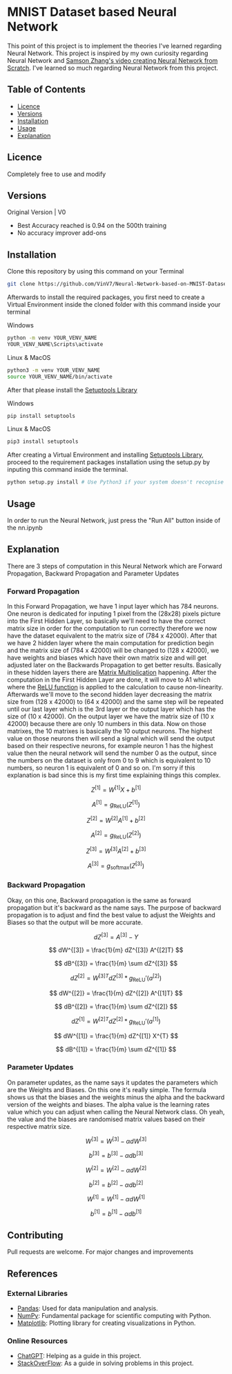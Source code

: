 # MNIST Dataset based Neural Network
This point of this project is to implement the theories I've learned regarding Neural Network. This project is inspired by my own curiosity regarding Neural Network and [Samson Zhang's video creating Neural Network from Scratch](https://www.youtube.com/watch?v=w8yWXqWQYmU&t=1114s). I've learned so much regarding Neural Network from this project. 

## Table of Contents
- [Licence](#licence)
- [Versions](#versions)
- [Installation](#installation)
- [Usage](#usage)
- [Explanation](#explanation)

## Licence
Completely free to use and modify

## Versions
Original Version | V0
- Best Accuracy reached is 0.94 on the 500th training
- No accuracy improver add-ons

## Installation

Clone this repository by using this command on your Terminal

```bash
git clone https://github.com/VinV7/Neural-Network-based-on-MNIST-Dataset.git
```

Afterwards to install the required packages, you first need to create a Virtual Environment inside the cloned folder with this command inside your terminal

Windows
```bash
python -m venv YOUR_VENV_NAME
YOUR_VENV_NAME\Scripts\activate
```

Linux & MacOS
```bash
python3 -m venv YOUR_VENV_NAME
source YOUR_VENV_NAME/bin/activate
```

After that please install the [Setuptools Library](https://pypi.org/project/setuptools/)

Windows
```bash
pip install setuptools
```

Linux & MacOS
```bash
pip3 install setuptools
```

After creating a Virtual Environment and installing [Setuptools Library](https://pypi.org/project/setuptools/), proceed to the requirement packages installation using the setup.py by inputing this command inside the terminal.

```bash
python setup.py install # Use Python3 if your system doesn't recognise regular Python
```

## Usage
In order to run the Neural Network, just press the "Run All" button inside of the nn.ipynb

## Explanation
There are 3 steps of computation in this Neural Network which are Forward Propagation, Backward Propagation and Parameter Updates
### Forward Propagation
In this Forward Propagation, we have 1 input layer which has 784 neurons. One neuron is dedicated for inputing 1 pixel from the (28x28) pixels picture into the First Hidden Layer, so basically we'll need to have the correct matrix size in order for the computation to run correctly therefore we now have the dataset equivalent to the matrix size of (784 x 42000). After that we have 2 hidden layer where the main computation for prediction begin and the matrix size of (784 x 42000) will be changed to (128 x 42000), we have weights and biases which have their own matrix size and will get adjusted later on the Backwards Propagation to get better results. Basically in these hidden layers there are [Matrix Multiplication](https://en.wikipedia.org/wiki/Matrix_multiplication) happening. After the computation in the First Hidden Layer are done, it will move to A1 which where the [ReLU function](https://www.dremio.com/wiki/relu-activation-function/) is applied to the calculation to cause non-linearity. Afterwards we'll move to the second hidden layer decreasing the matrix size from (128 x 42000) to (64 x 42000) and the same step will be repeated until our last layer which is the 3rd layer or the output layer which has the size of (10 x 42000). On the output layer we have the matrix size of (10 x 42000) because there are only 10 numbers in this data. Now on those matrixes, the 10 matrixes is basically the 10 output neurons. The highest value on those neurons then will send a signal which will send the output based on their respective neurons, for example neuron 1 has the highest value then the neural network will send the number 0 as the output, since the numbers on the dataset is only from 0 to 9 which is equivalent to 10 numbers, so neuron 1 is equivalent of 0 and so on. I'm sorry if this explanation is bad since this is my first time explaining things this complex.

$$
Z^{[1]} = W^{[1]}X + b^{[1]}
$$

$$
A^{[1]} = g_{\text{ReLU}}(Z^{[1]})
$$

$$
Z^{[2]} = W^{[2]}A^{[1]} + b^{[2]}
$$

$$
A^{[2]} = g_{\text{ReLU}}(Z^{[2]})
$$

$$
Z^{[3]} = W^{[3]}A^{[2]} + b^{[3]}
$$

$$
A^{[3]} = g_{\text{softmax}}(Z^{[3]})
$$

### Backward Propagation
Okay, on this one, Backward propagation is the same as forward propagation but it's backward as the name says. The purpose of backward propagation is to adjust and find the best value to adjust the Weights and Biases so that the output will be more accurate. 

$$
dZ^{[3]} = A^{[3]} - Y
$$

$$
dW^{[3]} = \frac{1}{m} dZ^{[3]} A^{[2]T}
$$

$$
dB^{[3]} = \frac{1}{m} \sum dZ^{[3]}
$$

$$
dZ^{[2]} = W^{[3]T} dZ^{[3]} * g_{\text{ReLU}}' (a^{[2]})
$$

$$
dW^{[2]} = \frac{1}{m} dZ^{[2]} A^{[1]T}
$$

$$
dB^{[2]} = \frac{1}{m} \sum dZ^{[2]}
$$

$$
dZ^{[1]} = W^{[2]T} dZ^{[2]} * g_{\text{ReLU}}' (a^{[1]})
$$

$$
dW^{[1]} = \frac{1}{m} dZ^{[1]} X^{T}
$$

$$
dB^{[1]} = \frac{1}{m} \sum dZ^{[1]}
$$

### Parameter Updates
On parameter updates, as the name says it updates the parameters which are the Weights and Biases. On this one it's really simple. The formula shows us that the biases and the weights minus the alpha and the backward version of the weights and biases. The alpha value is the learning rates value which you can adjust when calling the Neural Network class. Oh yeah, the value and the biases are randomised matrix values based on their respective matrix size. 

$$
W^{[3]} = W^{[3]} - \alpha dW^{[3]}
$$

$$
b^{[3]} = b^{[3]} - \alpha db^{[3]}
$$

$$
W^{[2]} = W^{[2]} - \alpha dW^{[2]}
$$

$$
b^{[2]} = b^{[2]} - \alpha db^{[2]}
$$

$$
W^{[1]} = W^{[1]} - \alpha dW^{[1]}
$$

$$
b^{[1]} = b^{[1]} - \alpha db^{[1]}
$$

## Contributing

Pull requests are welcome. For major changes and improvements

## References 

### External Libraries

- [Pandas](https://pandas.pydata.org/): Used for data manipulation and analysis.
- [NumPy](https://numpy.org/): Fundamental package for scientific computing with Python.
- [Matplotlib](https://matplotlib.org/): Plotting library for creating visualizations in Python.

### Online Resources

- [ChatGPT](https://chatgpt.com): Helping as a guide in this project.
- [StackOverFlow](https://stackoverflow.com): As a guide in solving problems in this project.

